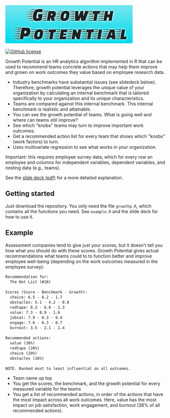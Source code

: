 [![Neovim](https://raw.githubusercontent.com/iLLucionist/growthp/master/docs/growthp_logo.png)](https://github.com/iLLucionist/growthp)

[![GitHub license](https://img.shields.io/badge/license-MIT-blue.svg)](https://raw.githubusercontent.com/iLLucionist/growthp/master/LICENSE.txt)

Growth Potential is an HR analytics algorithm implemented in R that can be used to recommend teams concrete actions that may help them improve and grown on work outcomes they value based on employee research data.

- Industry benchmarks have substantial issues (see slidedeck below). Therefore, growth potential leverages the unique value of your organization by calculating an internal benchmark that is tailored specifically to your organization and its unique characteristics.
- Teams are compared against this internal benchmark. This internal benchmark is realistic and attainable.
- You can see the growth potential of teams. What is going well and where can teams still improve?
- See which "knobs" teams may turn to improve important work outcomes.
- Get a recommended action list for every team that shows which "knobs" (work factors) to turn.
- Uses multivariate regression to see what works in your organization.

Important: this requires employee survey data, which for every row an employee and columns for independent variables, dependent variables, and nesting data (e.g., teams).

See the [slide deck (pdf)](https://raw.githubusercontent.com/iLLucionist/growthp/master/docs/growth_potential.pdf) for a more detailed explanation.

## Getting started

Just download the repository. You only need the file `growthp.R`, which contains all the functions you need. See `example.R` and the slide deck for how to use it.

## Example

Assessment companies tend to give just your scores, but it doesn't tell you how what you should do with these scores. Growth Potential gives actual recommendations what teams could to to function better and improve employee well-being (depending on the work outcomes measured in the employee survey):

    Recommendation for:
      The Hot List (#10)

    Scores (Score - Benchmark - Growth):
      choice: 6.5 - 8.2 - 1.7
      obstacles: 5.1 - 4.2 - 0.8
      redtape: 8.3 - 6.0 - 2.3
      value: 7.3 - 8.9 - 1.6
      jobsat: 7.9 - 8.3 - 0.4
      engage: 7.6 - 8.3 - 0.7
      burnout: 3.5 - 2.1 - 1.4

    Recommended actions:
      value (38%)
      redtape (26%)
      choice (20%)
      obstacles (16%)

    NOTE. Ranked most to least influential on all outcomes.

- Team name up top
- You get the scores, the benchmark, and the growth potential for every measured variable for the teams
- You get a list of recommended actions, in order of the actions that have the most impact across all work outcomes. Here, value has the most impact on job satisfaction, work engagement, and burnout (38% of all recommended actions).
